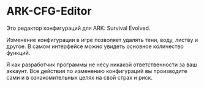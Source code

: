 # ARK-CFG-Editor

Это редактор конфигураций для ARK: Survival Evolved.

Изменение конфигурации в игре позволяет удалять тени, воду, листву и другое.
В самом интерфейсе можно увидеть основное количество функций.

Я как разработчик программы не несу никакой ответственности за ваш аккаунт. 
Все действия по изменению конфигураций вы производите сами и в ознакомительных целях на свой страх и риск.
